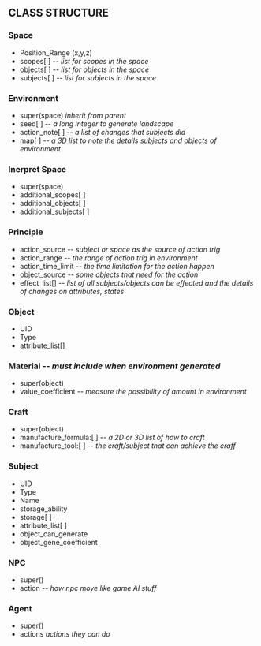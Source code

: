 CLASS STRUCTURE
---------------

### Space
- Position_Range (x,y,z)
- scopes[ ] -- *list for scopes in the space*
- objects[ ] -- *list for objects in the space*
- subjects[ ]  -- *list for subjects in the space*
### Environment
- super(space) *inherit from parent*
- seed[ ] --  *a long integer to generate landscape*
- action_note[ ] --  *a list of changes that subjects did*
- map[ ] --  *a 3D list to note the details subjects and objects of environment*
### Inerpret Space
- super(space)
- additional_scopes[ ]
- additional_objects[ ]
- additional_subjects[ ]
### Principle
- action_source -- *subject or space as the source of action trig*  
- action_range -- *the range of action trig in environment*  
- action_time_limit -- *the time limitation for the action happen*  
- object_source -- *some objects that need for the action*  
- effect_list[] -- *list of all subjects/objects can be effected and the details of changes on attributes, states*

### Object
- UID
- Type
- attribute_list[]
### Material -- *must include when environment generated*
- super(object)
- value_coefficient -- *measure the possibility of amount in environment*
### Craft
- super(object)
- manufacture_formula:[ ] -- *a 2D or 3D list of how to craft*
- manufacture_tool:[ ] -- *the craft/subject that can achieve the craff*
### Subject
- UID
- Type
- Name
- storage_ability
- storage[ ]
- attribute_list[ ]
- object_can_generate
- object_gene_coefficient
### NPC
- super()
- action -- *how npc move like game AI stuff*
### Agent
- super()
- actions *actions they can do*
